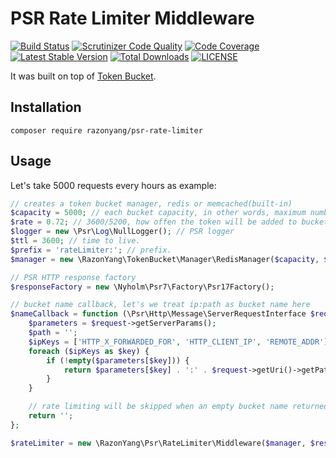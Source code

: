 PSR Rate Limiter Middleware
===========================

[![Build Status](https://travis-ci.org/razonyang/psr-rate-limiter.svg?branch=master)](https://travis-ci.org/razonyang/psr-rate-limiter)
[![Scrutinizer Code Quality](https://scrutinizer-ci.com/g/razonyang/psr-rate-limiter/badges/quality-score.png?b=master)](https://scrutinizer-ci.com/g/razonyang/psr-rate-limiter/?branch=master)
[![Code Coverage](https://scrutinizer-ci.com/g/razonyang/psr-rate-limiter/badges/coverage.png?b=master)](https://scrutinizer-ci.com/g/razonyang/psr-rate-limiter/?branch=master)
[![Latest Stable Version](https://img.shields.io/packagist/v/razonyang/psr-rate-limiter.svg)](https://packagist.org/packages/razonyang/psr-rate-limiter)
[![Total Downloads](https://img.shields.io/packagist/dt/razonyang/psr-rate-limiter.svg)](https://packagist.org/packages/razonyang/psr-rate-limiter)
[![LICENSE](https://img.shields.io/github/license/razonyang/psr-rate-limiter)](LICENSE)

It was built on top of [Token Bucket](https://github.com/razonyang/php-token-bucket).

Installation
------------

```
composer require razonyang/psr-rate-limiter
```

Usage
-----

Let's take 5000 requests every hours as example:

```php
// creates a token bucket manager, redis or memcached(built-in)
$capacity = 5000; // each bucket capacity, in other words, maximum number of tokens.
$rate = 0.72; // 3600/5200, how offen the token will be added to bucket
$logger = new \Psr\Log\NullLogger(); // PSR logger
$ttl = 3600; // time to live.
$prefix = 'rateLimiter:'; // prefix.
$manager = new \RazonYang\TokenBucket\Manager\RedisManager($capacity, $rate, $logger, $redis, $ttl, $prefix);

// PSR HTTP response factory
$responseFactory = new \Nyholm\Psr7\Factory\Psr17Factory();

// bucket name callback, let's we treat ip:path as bucket name here
$nameCallback = function (\Psr\Http\Message\ServerRequestInterface $request): string {
    $parameters = $request->getServerParams();
    $path = '';
    $ipKeys = ['HTTP_X_FORWARDED_FOR', 'HTTP_CLIENT_IP', 'REMOTE_ADDR'];
    foreach ($ipKeys as $key) {
        if (!empty($parameters[$key])) {
            return $parameters[$key] . ':' . $request->getUri()->getPath();
        }
    }

    // rate limiting will be skipped when an empty bucket name returned
    return '';
};

$rateLimiter = new \RazonYang\Psr\RateLimiter\Middleware($manager, $responseFactory, $nameCallback);
```
